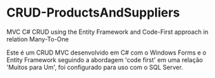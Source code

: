 # CRUD-ProductsAndSuppliers
MVC C# CRUD using the Entity Framework and Code-First approach in relation Many-To-One

Este é um CRUD MVC desenvolvido em C# com o Windows Forms e o Entity Framework seguindo a abordagem 'code first' em uma relação 'Muitos para Um', foi configurado para uso com o SQL Server.
